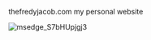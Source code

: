 thefredyjacob.com my personal website 

![msedge_S7bHUpjgj3](https://github.com/user-attachments/assets/2a33d548-2b3a-4c9d-9837-af0330828b1e)
